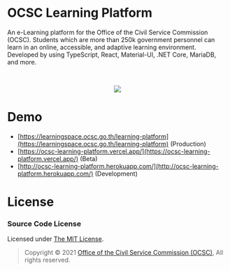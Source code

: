 # OCSC Learning Platform

An e-Learning platform for the Office of the Civil Service Commission (OCSC). Students which are more than 250k government personnel can learn in an online, accessible, and adaptive learning environment. Developed by using TypeScript, React, Material-UI, .NET Core, MariaDB, and more.

<br>
<p align="center">
  <img src="https://bellmcp.work/img/SeniorProj_OCSC-min.jpg" />
</p>

# Demo

- [https://learningspace.ocsc.go.th/learning-platform](https://learningspace.ocsc.go.th/learning-platform) (Production)
- [https://ocsc-learning-platform.vercel.app/](https://ocsc-learning-platform.vercel.app/) (Beta)
- [http://ocsc-learning-platform.herokuapp.com/](http://ocsc-learning-platform.herokuapp.com/) (Development)

# License

### Source Code License

Licensed under [The MIT License](https://github.com/bellmcp/OCSC-Learning-Platform/blob/master/LICENSE).

> Copyright © 2021 [Office of the Civil Service Commission (OCSC)](https://www.ocsc.go.th/), All rights reserved.
